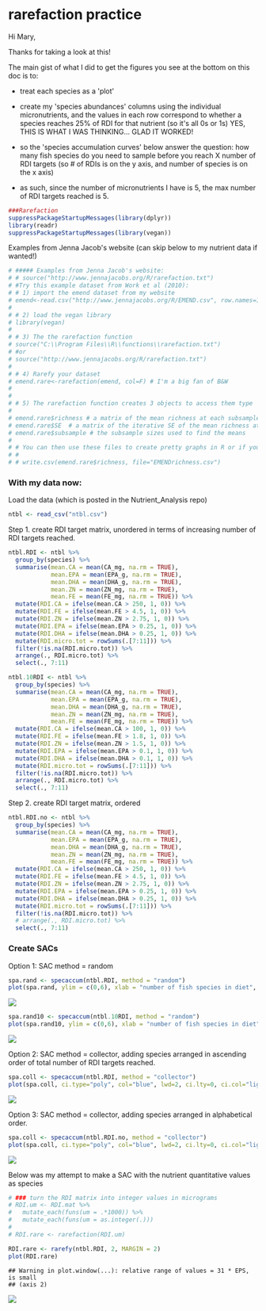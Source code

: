 # rarefaction practice

Hi Mary,

Thanks for taking a look at this!

The main gist of what I did to get the figures you see at the bottom on this doc is to:

* treat each species as a 'plot'

* create my 'species abundances' columns using the individual micronutrients, and the values in each row correspond to whether a species reaches 25% of RDI for that nutrient (so it's all 0s or 1s)  YES, THIS IS WHAT I WAS THINKING... GLAD IT WORKED!

* so the 'species accumulation curves' below answer the question: how many fish species do you need to sample before you reach X number of RDI targets (so # of RDIs is on the y axis, and number of species is on the x axis)

* as such, since the number of micronutrients I have is 5, the max number of RDI targets reached is 5.


```r
###Rarefaction
suppressPackageStartupMessages(library(dplyr))
library(readr)
suppressPackageStartupMessages(library(vegan))
```

Examples from Jenna Jacob's website (can skip below to my nutrient data if wanted!)

```r
# ##### Examples from Jenna Jacob's website:
# # source("http://www.jennajacobs.org/R/rarefaction.txt")
# #Try this example dataset from Work et al (2010):
# # 1) import the emend dataset from my website
# emend<-read.csv("http://www.jennajacobs.org/R/EMEND.csv", row.names=1)
# 
# # 2) load the vegan library
# library(vegan)
# 
# # 3) The the rarefaction function
# source("C:\\Program Files\\R\\functions\\rarefaction.txt")
# #or 
# source("http://www.jennajacobs.org/R/rarefaction.txt")
# 
# # 4) Rarefy your dataset
# emend.rare<-rarefaction(emend, col=F) # I'm a big fan of B&W
# 
# 
# # 5) The rarefaction function creates 3 objects to access them type
# 
# emend.rare$richness # a matrix of the mean richness at each subsample
# emend.rare$SE  # a matrix of the iterative SE of the mean richness at each subsample
# emend.rare$subsample # the subsample sizes used to find the means
# 
# # You can then use these files to create pretty graphs in R or if you must you can export then with
# # 
# # write.csv(emend.rare$richness, file="EMENDrichness.csv")
```

### With my data now:
Load the data (which is posted in the Nutrient_Analysis repo)

```r
ntbl <- read_csv("ntbl.csv")
```


Step 1. create RDI target matrix, unordered in terms of increasing number of RDI targets reached.

```r
ntbl.RDI <- ntbl %>% 
  group_by(species) %>% 
  summarise(mean.CA = mean(CA_mg, na.rm = TRUE),
            mean.EPA = mean(EPA_g, na.rm = TRUE), 
            mean.DHA = mean(DHA_g, na.rm = TRUE), 
            mean.ZN = mean(ZN_mg, na.rm = TRUE), 
            mean.FE = mean(FE_mg, na.rm = TRUE)) %>% 
  mutate(RDI.CA = ifelse(mean.CA > 250, 1, 0)) %>% 
  mutate(RDI.FE = ifelse(mean.FE > 4.5, 1, 0)) %>% 
  mutate(RDI.ZN = ifelse(mean.ZN > 2.75, 1, 0)) %>% 
  mutate(RDI.EPA = ifelse(mean.EPA > 0.25, 1, 0)) %>% 
  mutate(RDI.DHA = ifelse(mean.DHA > 0.25, 1, 0)) %>% 
  mutate(RDI.micro.tot = rowSums(.[7:11])) %>% 
  filter(!is.na(RDI.micro.tot)) %>% 
  arrange(., RDI.micro.tot) %>% 
  select(., 7:11)

ntbl.10RDI <- ntbl %>% 
  group_by(species) %>% 
  summarise(mean.CA = mean(CA_mg, na.rm = TRUE),
            mean.EPA = mean(EPA_g, na.rm = TRUE), 
            mean.DHA = mean(DHA_g, na.rm = TRUE), 
            mean.ZN = mean(ZN_mg, na.rm = TRUE), 
            mean.FE = mean(FE_mg, na.rm = TRUE)) %>% 
  mutate(RDI.CA = ifelse(mean.CA > 100, 1, 0)) %>% 
  mutate(RDI.FE = ifelse(mean.FE > 1.8, 1, 0)) %>% 
  mutate(RDI.ZN = ifelse(mean.ZN > 1.5, 1, 0)) %>% 
  mutate(RDI.EPA = ifelse(mean.EPA > 0.1, 1, 0)) %>% 
  mutate(RDI.DHA = ifelse(mean.DHA > 0.1, 1, 0)) %>% 
  mutate(RDI.micro.tot = rowSums(.[7:11])) %>% 
  filter(!is.na(RDI.micro.tot)) %>% 
  arrange(., RDI.micro.tot) %>% 
  select(., 7:11)
```

Step 2. create RDI target matrix, ordered

```r
ntbl.RDI.no <- ntbl %>% 
  group_by(species) %>% 
  summarise(mean.CA = mean(CA_mg, na.rm = TRUE),
            mean.EPA = mean(EPA_g, na.rm = TRUE), 
            mean.DHA = mean(DHA_g, na.rm = TRUE), 
            mean.ZN = mean(ZN_mg, na.rm = TRUE), 
            mean.FE = mean(FE_mg, na.rm = TRUE)) %>% 
  mutate(RDI.CA = ifelse(mean.CA > 250, 1, 0)) %>% 
  mutate(RDI.FE = ifelse(mean.FE > 4.5, 1, 0)) %>% 
  mutate(RDI.ZN = ifelse(mean.ZN > 2.75, 1, 0)) %>% 
  mutate(RDI.EPA = ifelse(mean.EPA > 0.25, 1, 0)) %>% 
  mutate(RDI.DHA = ifelse(mean.DHA > 0.25, 1, 0)) %>% 
  mutate(RDI.micro.tot = rowSums(.[7:11])) %>% 
  filter(!is.na(RDI.micro.tot)) %>% 
  # arrange(., RDI.micro.tot) %>% 
  select(., 7:11)
```

### Create SACs
Option 1: SAC method = random

```r
spa.rand <- specaccum(ntbl.RDI, method = "random")
plot(spa.rand, ylim = c(0,6), xlab = "number of fish species in diet", ylab = "number of distinct RDI targets reached", main = "25% RDI targets")
```

![](rarefaction_practice_files/figure-html/unnamed-chunk-6-1.png) 

```r
spa.rand10 <- specaccum(ntbl.10RDI, method = "random")
plot(spa.rand10, ylim = c(0,6), xlab = "number of fish species in diet", ylab = "number of distinct RDI targets reached", main = "10% RDI targets")
```

![](rarefaction_practice_files/figure-html/unnamed-chunk-6-2.png) 

Option 2: SAC method = collector, adding species arranged in ascending order of total number of RDI targets reached. 

```r
spa.coll <- specaccum(ntbl.RDI, method = "collector")
plot(spa.coll, ci.type="poly", col="blue", lwd=2, ci.lty=0, ci.col="lightblue", ylim = c(0,6), xlab = "number of fish species in diet", ylab = "number of distinct RDI targets reached") #males a prettier plot
```

![](rarefaction_practice_files/figure-html/unnamed-chunk-7-1.png) 

Option 3: SAC method = collector, adding species arranged in alphabetical order.

```r
spa.coll <- specaccum(ntbl.RDI.no, method = "collector")
plot(spa.coll, ci.type="poly", col="blue", lwd=2, ci.lty=0, ci.col="lightblue", ylim = c(0,6), xlab = "number of fish species in diet", ylab = "number of distinct RDI targets reached") #males a prettier plot
```

![](rarefaction_practice_files/figure-html/unnamed-chunk-8-1.png) 

Below was my attempt to make a SAC with the nutrient quantitative values as species


```r
# ### turn the RDI matrix into integer values in micrograms
# RDI.um <- RDI.mat %>% 
#   mutate_each(funs(um = .*1000)) %>% 
#   mutate_each(funs(um = as.integer(.)))
# 
# RDI.rare <- rarefaction(RDI.um)

RDI.rare <- rarefy(ntbl.RDI, 2, MARGIN = 2)
plot(RDI.rare)
```

```
## Warning in plot.window(...): relative range of values = 31 * EPS, is small
## (axis 2)
```

![](rarefaction_practice_files/figure-html/unnamed-chunk-9-1.png) 
